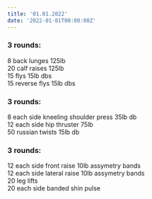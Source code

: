 ```yaml
---
title: '01.01.2022'
date: '2022-01-01T00:00:00Z'
---
```


### 3 rounds:      
8 back lunges 125lb     
20 calf raises 125lb    
15 flys 15lb dbs     
15 reverse flys 15lb dbs       

### 3 rounds:      
8 each side kneeling shoulder press 35lb db     
12 each side hip thruster 75lb    
50 russian twists 15lb db      

### 3 rounds:      
12 each side front raise 10lb assymetry bands    
12 each side lateral raise 10lb assymetry bands    
20 leg lifts   
20 each side banded shin pulse      